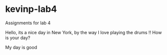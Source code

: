 # kevinp-lab4
Assignments for lab 4 


Hello, its a nice day in New York, by the way I love playing the drums !!
How is your day?

My day is good 
